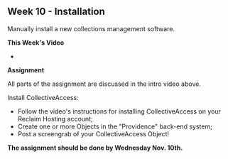 ## Week 10 - Installation

Manually install a new collections management software.

**This Week's Video**

- 

**Assignment**

All parts of the assignment are discussed in the intro video above.

Install CollectiveAccess:
- Follow the video's instructions for installing CollectiveAccess on your Reclaim Hosting account;
- Create one or more Objects in the "Providence" back-end system;
- Post a screengrab of your CollectiveAccess Object!

**The assignment should be done by Wednesday Nov. 10th.**
